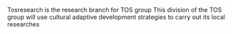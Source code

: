 Tosresearch is the research branch for TOS group
 This division of the TOS group will use cultural adaptive development strategies to carry out its local researches
